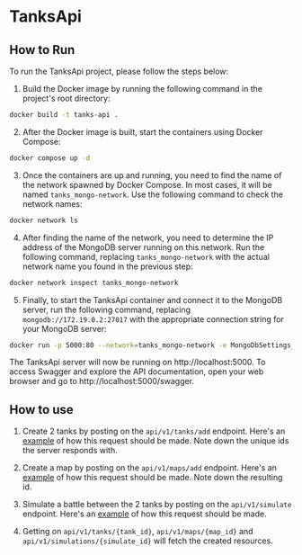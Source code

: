# TanksApi

## How to Run

To run the TanksApi project, please follow the steps below:

1. Build the Docker image by running the following command in the project's root directory:

```bash
docker build -t tanks-api .
```


2. After the Docker image is built, start the containers using Docker Compose:

```bash
docker compose up -d
```


3. Once the containers are up and running, you need to find the name of the network spawned by Docker Compose. In most cases, it will be named `tanks_mongo-network`. Use the following command to check the network names:

```bash
docker network ls
```

4. After finding the name of the network, you need to determine the IP address of the MongoDB server running on this network. Run the following command, replacing `tanks_mongo-network` with the actual network name you found in the previous step:

```bash
docker network inspect tanks_mongo-network
```

5. Finally, to start the TanksApi container and connect it to the MongoDB server, run the following command, replacing `mongodb://172.19.0.2:27017` with the appropriate connection string for your MongoDB server:

```bash
docker run -p 5000:80 --network=tanks_mongo-network -e MongoDbSettings__ConnectionString="mongodb://172.19.0.2:27017" -e ASPNETCORE_ENVIRONMENT=Development tanks-api
```

The TanksApi server will now be running on http://localhost:5000. To access Swagger and explore the API documentation, open your web browser and go to http://localhost:5000/swagger.

## How to use

1. Create 2 tanks by posting on the `api/v1/tanks/add` endpoint. Here's an [example](Requests/AddTank.http) of how this request should be made. Note down the unique ids the server responds with. 

2. Create a map by posting on the `api/v1/maps/add` endpoint. Here's an [example](Requests/AddMap.http) of how this request should be made. Note down the 
resulting id. 

3. Simulate a battle between the 2 tanks by posting on the `api/v1/simulate` endpoint. Here's an [example](Requests/Simulate.http) of how this request should be made.

4. Getting on `api/v1/tanks/{tank_id}`, `api/v1/maps/{map_id}` and `api/v1/simulations/{simulate_id}` will fetch the created resources.